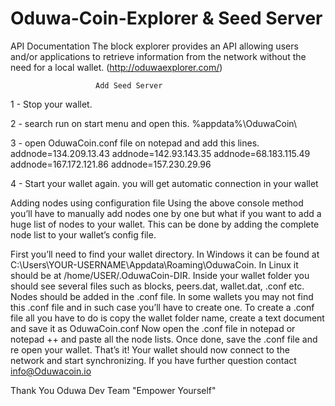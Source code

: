 # Oduwa-Coin-Explorer  & Seed Server
API Documentation The block explorer provides an API allowing users and/or applications to retrieve information from the network without the need for a local wallet.
(http://oduwaexplorer.com/)<br>


                       Add Seed Server
      

1 - Stop your wallet.

2 - search run on start menu and open this. %appdata%\OduwaCoin\

3 - open OduwaCoin.conf file on notepad and add this lines.
addnode=134.209.13.43
addnode=142.93.143.35
addnode=68.183.115.49
addnode=167.172.121.86
addnode=157.230.29.96

4 - Start your wallet again. you will get automatic connection in your wallet




Adding nodes using configuration file
Using the above console method you’ll have to manually add nodes one by one but what if you want to add a huge list of nodes to your wallet. This can be done by adding the complete node list to your wallet’s config file.

First you’ll need to find your wallet directory. In Windows it can be found at C:\Users\YOUR-USERNAME\Appdata\Roaming\OduwaCoin.
In Linux it should be at /home/USER/.OduwaCoin-DIR.
Inside your wallet folder you should see several files such as blocks, peers.dat, wallet.dat, .conf etc. Nodes should be added in the .conf file.
In some wallets you may not find this .conf file and in such case you’ll have to create one. To create a .conf file all you have to do is copy the wallet folder name, create a text document and save it as OduwaCoin.conf
Now open the .conf file in notepad or notepad ++ and paste all the node lists.
Once done, save the .conf file and re open your wallet.
That’s it! Your wallet should now connect to the network and start synchronizing. If you have further question contact 
info@Oduwacoin.io

Thank You
Oduwa Dev Team 
"Empower Yourself"
